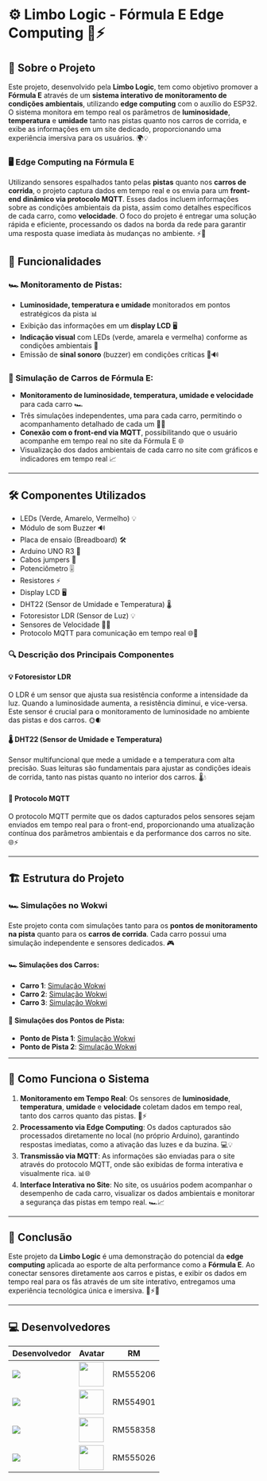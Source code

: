 # ⚙️ Limbo Logic - Fórmula E Edge Computing 🚗⚡️

## 🌟 Sobre o Projeto

Este projeto, desenvolvido pela **Limbo Logic**, tem como objetivo promover a **Fórmula E** através de um **sistema interativo de monitoramento de condições ambientais**, utilizando **edge computing** com o auxílio do ESP32. O sistema monitora em tempo real os parâmetros de **luminosidade**, **temperatura** e **umidade** tanto nas pistas quanto nos carros de corrida, e exibe as informações em um site dedicado, proporcionando uma experiência imersiva para os usuários. 🌍💡

### 🖥️ Edge Computing na Fórmula E
Utilizando sensores espalhados tanto pelas **pistas** quanto nos **carros de corrida**, o projeto captura dados em tempo real e os envia para um **front-end dinâmico via protocolo MQTT**. Esses dados incluem informações sobre as condições ambientais da pista, assim como detalhes específicos de cada carro, como **velocidade**. O foco do projeto é entregar uma solução rápida e eficiente, processando os dados na borda da rede para garantir uma resposta quase imediata às mudanças no ambiente. ⚡📶

## 🔧 Funcionalidades

### 🏎️ Monitoramento de Pistas:
- **Luminosidade, temperatura e umidade** monitorados em pontos estratégicos da pista 📊
- Exibição das informações em um **display LCD** 🖥️
- **Indicação visual** com LEDs (verde, amarela e vermelha) conforme as condições ambientais 🚦
- Emissão de **sinal sonoro** (buzzer) em condições críticas 🚨🔊

### 🚗 Simulação de Carros de Fórmula E:
- **Monitoramento de luminosidade, temperatura, umidade e velocidade** para cada carro 🏎️
- Três simulações independentes, uma para cada carro, permitindo o acompanhamento detalhado de cada um 🧑‍💻
- **Conexão com o front-end via MQTT**, possibilitando que o usuário acompanhe em tempo real no site da Fórmula E 🌐
- Visualização dos dados ambientais de cada carro no site com gráficos e indicadores em tempo real 📈

---

## 🛠️ Componentes Utilizados

- LEDs (Verde, Amarelo, Vermelho) 💡
- Módulo de som Buzzer 🔊
- Placa de ensaio (Breadboard) 🛠️
- Arduino UNO R3 🔌
- Cabos jumpers 🔗
- Potenciômetro 🎚️
- Resistores ⚡
- Display LCD 🖥️
- DHT22 (Sensor de Umidade e Temperatura) 🌡️
- Fotoresistor LDR (Sensor de Luz) 💡
- Sensores de Velocidade 🚗💨
- Protocolo MQTT para comunicação em tempo real 🌐📡

### 🔍 Descrição dos Principais Componentes

#### **💡 Fotoresistor LDR**
O LDR é um sensor que ajusta sua resistência conforme a intensidade da luz. Quando a luminosidade aumenta, a resistência diminui, e vice-versa. Este sensor é crucial para o monitoramento de luminosidade no ambiente das pistas e dos carros. 🌞🌒

#### **🌡️ DHT22 (Sensor de Umidade e Temperatura)**
Sensor multifuncional que mede a umidade e a temperatura com alta precisão. Suas leituras são fundamentais para ajustar as condições ideais de corrida, tanto nas pistas quanto no interior dos carros. 🌡️💧

#### **📡 Protocolo MQTT**
O protocolo MQTT permite que os dados capturados pelos sensores sejam enviados em tempo real para o front-end, proporcionando uma atualização contínua dos parâmetros ambientais e da performance dos carros no site. 🌐⚡

---

## 🏗️ Estrutura do Projeto

### 🏎️ Simulações no Wokwi
Este projeto conta com simulações tanto para os **pontos de monitoramento na pista** quanto para os **carros de corrida**. Cada carro possui uma simulação independente e sensores dedicados. 🎮

#### 🏎️ Simulações dos Carros:
- **Carro 1**: [Simulação Wokwi](https://wokwi.com/projects/410109189686910977)
- **Carro 2**: [Simulação Wokwi](https://wokwi.com/projects/410109226366111745)
- **Carro 3**: [Simulação Wokwi](https://wokwi.com/projects/410109243470486529)

#### 🏁 Simulações dos Pontos de Pista:
- **Ponto de Pista 1**: [Simulação Wokwi](https://wokwi.com/projects/409053935119694849)
- **Ponto de Pista 2**: [Simulação Wokwi](https://wokwi.com/projects/409053935119694849)

---

## 🚀 Como Funciona o Sistema

1. **Monitoramento em Tempo Real**: Os sensores de **luminosidade**, **temperatura**, **umidade** e **velocidade** coletam dados em tempo real, tanto dos carros quanto das pistas. 📡⚡
2. **Processamento via Edge Computing**: Os dados capturados são processados diretamente no local (no próprio Arduino), garantindo respostas imediatas, como a ativação das luzes e da buzina. 💻💡
3. **Transmissão via MQTT**: As informações são enviadas para o site através do protocolo MQTT, onde são exibidas de forma interativa e visualmente rica. 📊🌐
4. **Interface Interativa no Site**: No site, os usuários podem acompanhar o desempenho de cada carro, visualizar os dados ambientais e monitorar a segurança das pistas em tempo real. 🏎️📈

---

## 🎯 Conclusão

Este projeto da **Limbo Logic** é uma demonstração do potencial da **edge computing** aplicada ao esporte de alta performance como a **Fórmula E**. Ao conectar sensores diretamente aos carros e pistas, e exibir os dados em tempo real para os fãs através de um site interativo, entregamos uma experiência tecnológica única e imersiva. 🌟⚡🏁

---

## 💻 Desenvolvedores
| Desenvolvedor | Avatar | RM |
| ------------- | ------ | -- |
| ![](https://img.shields.io/badge/DESENVOLVEDOR-Cezar-blue?style=for-the-badge&logo=appveyor) | <a href="https://github.com/CezarBacanieski"><img src="https://avatars.githubusercontent.com/u/146896790?v=4" height="50" style="max-width: 100%;"></a> | RM555206 |
| ![](https://img.shields.io/badge/DESENVOLVEDOR-Lorenzo-blue?style=for-the-badge&logo=appveyor) | <a href="https://github.com/LorenzoMangini"><img src="https://avatars.githubusercontent.com/u/163363537?v=4" height="50" style="max-width: 100%;"></a> | RM554901 |
| ![](https://img.shields.io/badge/DESENVOLVEDOR-Luiz-blue?style=for-the-badge&logo=appveyor) | <a href="https://github.com/luyz-gusta"><img src="https://avatars.githubusercontent.com/u/110852235?v=4" height="50" style="max-width: 100%;"></a> | RM558358 |
| ![](https://img.shields.io/badge/DESENVOLVEDOR-Vitor-blue?style=for-the-badge&logo=appveyor) | <a href="https://github.com/vitorbmulford"><img src="https://avatars.githubusercontent.com/u/142764430?v=4" height="50" style="max-width: 100%;"></a> | RM555026 |
